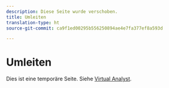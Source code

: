 ```yaml
---
description: Diese Seite wurde verschoben.
title: Umleiten
translation-type: ht
source-git-commit: ca9f1ed00295b556250894ae4e7fa377ef8a593d

---
```



# Umleiten

Dies ist eine temporäre Seite. Siehe [Virtual Analyst](../virtual-analyst.md).
